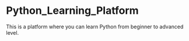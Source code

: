 # Python_Learning_Platform
This is a platform where you can learn Python from beginner to advanced level.
